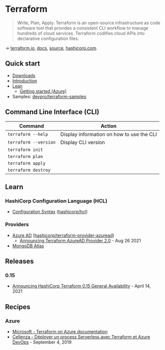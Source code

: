 # Terraform

> Write, Plan, Apply. Terraform is an open-source infrastructure as code software tool that provides a consistent CLI workflow to manage hundreds of cloud services. Terraform codifies cloud APIs into declarative configuration files.

→ [terraform.io](https://www.terraform.io/), [docs](https://www.terraform.io/docs/index.html), [source](https://github.com/hashicorp/terraform), [hashicorp.com](https://www.hashicorp.com/products/terraform/).

## Quick start

- [Downloads](https://www.terraform.io/downloads.html)
- [Introduction](https://www.terraform.io/intro/index.html)
- [Lean](https://learn.hashicorp.com/terraform)
  - [Getting started (Azure)](https://learn.hashicorp.com/tutorials/terraform/infrastructure-as-code?in=terraform/azure-get-started)
- Samples: [devpro/terraform-samples](https://github.com/devpro/terraform-samples)

## Command Line Interface (CLI)

Command | Action
------- | ------
`terraform --help` | Display information on how to use the CLI
`terraform --version` | Display CLI version
`terraform init` | 
`terraform plan` | 
`terraform apply` | 
`terraform destroy` | 

## Learn

### HashiCorp Configuration Language (HCL)

- [Configuration Syntax](https://www.terraform.io/docs/configuration/syntax.html) ([hashicorp/hcl](https://github.com/hashicorp/hcl))

### Providers

- [Azure AD](https://registry.terraform.io/providers/hashicorp/azuread/latest/docs) ([hashicorp/terraform-provider-azuread](https://github.com/hashicorp/terraform-provider-azuread))
  - [Announcing Terraform AzureAD Provider 2.0](https://www.hashicorp.com/blog/announcing-terraform-azuread-provider-2-0) - Aug 26 2021
- [MongoDB Atlas](https://github.com/terraform-providers/terraform-provider-mongodbatlas)

## Releases

### 0.15

- [Announcing HashiCorp Terraform 0.15 General Availability](https://www.hashicorp.com/blog/announcing-hashicorp-terraform-0-15-general-availability) - April 14, 2021

## Recipes

### Azure

- [Microsoft - Terraform on Azure documentation](https://docs.microsoft.com/en-us/azure/developer/terraform/)
- [Cellenza - Déployer un process Serverless avec Terraform et Azure DevOps](https://blog.cellenza.com/devops/deployer-un-process-serverless-avec-terraform-et-azure-devops/) - September 4, 2019
